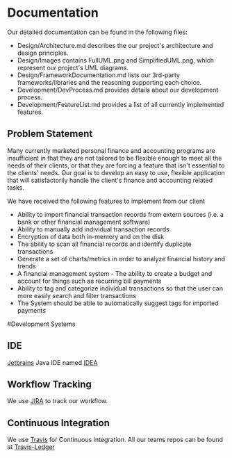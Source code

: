 # Documentation
Our detailed documentation can be found in the following files:
* Design/Architecture.md describes the  our project's architecture and design principles.
* Design/Images contains FullUML.png and SimplifiedUML.png, which represent our project's UML diagrams.
* Design/FrameworkDocumentation.md lists our 3rd-party frameworks/libraries and the reasoning supporting each choice.
* Development/DevProcess.md provides details about our development process.
* Development/FeatureList.md provides a list of all currently implemented features.

## Problem Statement
Many currently marketed personal finance and accounting programs are insufficient in that they are not tailored to be flexible enough to meet all the needs of their clients, or that they are forcing a feature that isn't essential to the clients' needs. Our goal is to develop an easy to use, flexible application that will satisfactorily handle the client's finance and accounting related tasks.

We have received the following features to implement from our client
* Ability to import financial transaction records from extern sources (i.e. a bank
  or other financial management software)
* Ability to manually add individual transaction records
* Encryption of data both in-memory and on the disk
* The ability to scan all financial records and identify duplicate transactions
* Generate a set of charts/metrics in order to analyze financial history and trends
* A financial management system - The ability to create a budget and account for
  things such as recurring bill payments
* Ability to tag and categorize individual transactions so that the user can more
  easily search and filter transactions
* The System should be able to automatically suggest tags for imported payments


#Development Systems
## IDE
[Jetbrains] Java IDE named [IDEA]

## Workflow Tracking
We use [JIRA] to track our workflow.

## Continuous Integration
We use [Travis] for Continuous Integration. All our teams repos can be found at [Travis-Ledger]





[Jetbrains]:                          https://www.jetbrains.com/
[IDEA]:                               https://www.jetbrains.com/idea/
[Travis]:                             https://travis-ci.org/
[Travis-Ledger]:                      https://travis-ci.org/Ledger-Software/
[JIRA]:                               http://cjm721.com:8080/secure/RapidBoard.jspa
